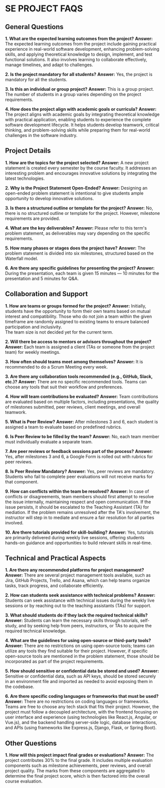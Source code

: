 # SE PROJECT FAQS

## General Questions

**1. What are the expected learning outcomes from the project?**
**Answer:** The expected learning outcomes from the project include gaining practical experience in real-world software development, enhancing problem-solving skills, and applying theoretical knowledge to design, implement, and test functional solutions. It also involves learning to collaborate effectively, manage timelines, and adapt to challenges.

**2. Is the project mandatory for all students?**
**Answer:** Yes, the project is mandatory for all the students.

**3. Is this an individual or group project?**
**Answer:** This is a group project. The number of students in a group varies depending on the project requirements.

**4. How does the project align with academic goals or curricula?**
**Answer:** The project aligns with academic goals by integrating theoretical knowledge with practical application, enabling students to experience the complete software development lifecycle. It helps students develop teamwork, critical thinking, and problem-solving skills while preparing them for real-world challenges in the software industry.

## Project Details

**1. How are the topics for the project selected?**
**Answer:** A new project statement is created every semester by the course faculty. It addresses an interesting problem and encourages innovative solutions by integrating the latest technologies.

**2. Why is the Project Statement Open-Ended?**
**Answer:** Designing an open-ended problem statement is intentional to give students ample opportunity to develop innovative solutions.

**3. Is there a structured outline or template for the project?**
**Answer:** No, there is no structured outline or template for the project. However, milestone requirements are provided.

**4. What are the key deliverables?**
**Answer:** Please refer to this term's problem statement, as deliverables may vary depending on the specific requirements.

**5. How many phases or stages does the project have?**
**Answer:** The problem statement is divided into six milestones, structured based on the Waterfall model.

**6. Are there any specific guidelines for presenting the project?**
**Answer:** During the presentation, each team is given 15 minutes — 10 minutes for the presentation and 5 minutes for Q&A.

## Collaboration and Support

**1. How are teams or groups formed for the project?**
**Answer:** Initially, students have the opportunity to form their own teams based on mutual interest and compatibility. Those who do not join a team within the given timeframe are randomly assigned to existing teams to ensure balanced participation and inclusivity.  
The team size is not decided yet for the current term.

**2. Will there be access to mentors or advisors throughout the project?**
**Answer:** Each team is assigned a client (TAs or someone from the project team) for weekly meetings.

**3. How often should teams meet among themselves?**
**Answer:** It is recommended to do a Scrum Meeting every week.

**3. Are there any collaboration tools recommended (e.g., GitHub, Slack, etc.)?**
**Answer:** There are no specific recommended tools. Teams can choose any tools that suit their workflow and preferences.

**4. How will team contributions be evaluated?**
**Answer:** Team contributions are evaluated based on multiple factors, including presentations, the quality of milestones submitted, peer reviews, client meetings, and overall teamwork.

**5. What is Peer Review?**
**Answer:** After milestones 3 and 6, each student is assigned a team to evaluate based on predefined rubrics.

**6. Is Peer Review to be filled by the team?**
**Answer:** No, each team member must individually evaluate a separate team.

**7. Are peer reviews or feedback sessions part of the process?**
**Answer:** Yes, after milestones 3 and 6, a Google Form is rolled out with rubrics for peer reviews.

**8. Is Peer Review Mandatory?**
**Answer:** Yes, peer reviews are mandatory. Students who fail to complete peer evaluations will not receive marks for that component.

**9. How can conflicts within the team be resolved?**
**Answer:** In case of conflicts or disagreements, team members should first attempt to resolve the issue internally, maintaining respect and open communication. If the issue persists, it should be escalated to the Teaching Assistant (TA) for mediation. If the problem remains unresolved after the TA's involvement, the instructor will step in to mediate and ensure a fair resolution for all parties involved.

**10. Are there tutorials provided for skill-building?**
**Answer:** Yes, tutorials are primarily delivered during weekly live sessions, offering students hands-on guidance and opportunities to build relevant skills in real-time.

## Technical and Practical Aspects

**1. Are there any recommended platforms for project management?**
**Answer:** There are several project management tools available, such as Jira, GitHub Projects, Trello, and Asana, which can help teams organize tasks, track progress, and collaborate efficiently.

**2. How can students seek assistance with technical problems?**
**Answer:** Students can seek assistance with technical issues during the weekly live sessions or by reaching out to the teaching assistants (TAs) for support.

**3. What should students do if they lack the required technical skills?**
**Answer:** Students can learn the necessary skills through tutorials, self-study, and by seeking help from peers, instructors, or TAs to acquire the required technical knowledge.

**4. What are the guidelines for using open-source or third-party tools?**
**Answer:** There are no restrictions on using open-source tools; teams can utilize any tools they find suitable for their project. However, if specific open-source tools are mentioned in the problem statement, those should be incorporated as part of the project requirements.

**5. How should sensitive or confidential data be stored and used?**
**Answer:** Sensitive or confidential data, such as API keys, should be stored securely in an environment file and imported as needed to avoid exposing them in the codebase.

**6. Are there specific coding languages or frameworks that must be used?**
**Answer:** There are no restrictions on coding languages or frameworks. Teams are free to choose any tech stack that fits their project. However, the project must follow a decoupled architecture, with the frontend focusing on user interface and experience (using technologies like React.js, Angular, or Vue.js), and the backend handling server-side logic, database interactions, and APIs (using frameworks like Express.js, Django, Flask, or Spring Boot).

## Other Questions

**1. How will this project impact final grades or evaluations?**
**Answer:** The project contributes 30% to the final grade. It includes multiple evaluation components such as milestone achievements, peer reviews, and overall project quality. The marks from these components are aggregated to determine the final project score, which is then factored into the overall course evaluation.
